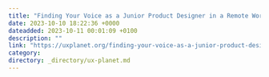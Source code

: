 ```yaml
---
title: "Finding Your Voice as a Junior Product Designer in a Remote Working Environment"
date: 2023-10-10 18:22:36 +0000
dateadded: 2023-10-11 00:01:09 +0100
description: ""
link: "https://uxplanet.org/finding-your-voice-as-a-junior-product-designer-in-a-remote-working-environment-1d0fb26a0f1f?source=rss----819cc2aaeee0---4"
category:
directory: _directory/ux-planet.md
---
```

